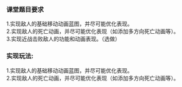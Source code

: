 ### 课堂题目要求
1.实现敌人的基础移动动画蓝图，并尽可能优化表现。<br>
2.实现敌人的死亡动画，并尽可能优化表现（如添加多方向死亡动画等）。<br>
3.实现近战击败敌人的功能和动画表现。（选做）<br>

### 实现玩法:
1.实现敌人的基础移动动画蓝图，并尽可能优化表现。<br>
2.实现敌人的死亡动画，并尽可能优化表现（如添加多方向死亡动画等）。<br>



